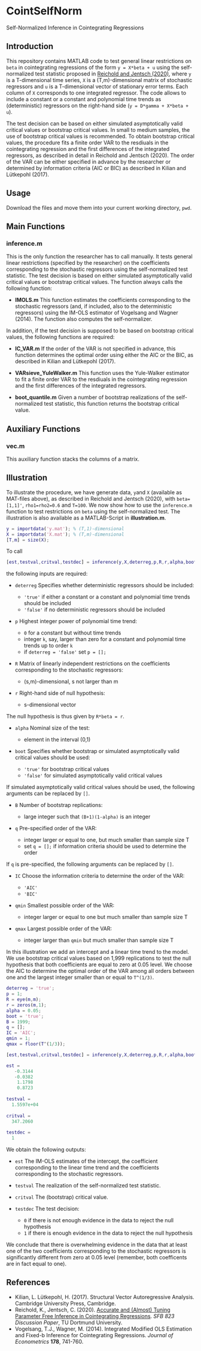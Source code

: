 # CointSelfNorm
Self-Normalized Inference in Cointegrating Regressions

## Introduction
This repository contains MATLAB code to test general linear restrictions on `beta` in cointegrating regressions of the form `y = X*beta + u` using the self-normalized test statistic proposed in [Reichold and Jentsch (2020)](http://dx.doi.org/10.17877/DE290R-21854), where `y` is a T-dimensional time series, `X` is a (T,m)-dimensional matrix of stochastic regressors and `u` is a T-dimensional vector of stationary error terms. Each column of `X` corresponds to one integrated regressor. The code allows to include a constant or a constant and polynomial time trends as (deterministic) regressors on the right-hand side (`y = D*gamma + X*beta + u`). <!-- However, the code does not allow to test restrictions on the coefficients corresponding to the deterministic regressors (yet). -->

The test decision can be based on either simulated asymptotically valid critical values or bootstrap critical values. In small to medium samples, the use of bootstrap critical values is recommended. To obtain bootstrap critical values, the procedure fits a finite order VAR to the resdiuals in the cointegrating regression and the first differences of the integrated regressors, as described in detail in Reichold and Jentsch (2020). The order of the VAR can be either specified in advance by the researcher or determined by information criteria (AIC or BIC) as described in Kilian and Lütkepohl (2017).

## Usage
Download the files and move them into your current working directory, `pwd`.

## Main Functions

### inference.m
This is the only function the researcher has to call manually. It tests general linear restrictions (specified by the researcher) on the coefficients corresponding to the stochastic regressors using the self-normalized test statistic. The test decision is based on either simulated asymptotically valid critical values or bootstrap critical values. The function always calls the following function:

+ **IMOLS.m**
This function estimates the coefficients corresponding to the stochastic regressors (and, if included, also to the deterministic regressors) using the IM-OLS estimator of Vogelsang and Wagner (2014). The function also computes the self-normalizer.

In addition, if the test decision is supposed to be based on bootstrap critical values, the following functions are required:

+ **IC_VAR.m**
If the order of the VAR is not specified in advance, this function determines the optimal order using either the AIC or the BIC, as described in Kilian and Lütkepohl (2017).

+ **VARsieve_YuleWalker.m**
This function uses the Yule-Walker estimator to fit a finite order VAR to the resdiuals in the cointegrating regression and the first differences of the integrated regressors.

+ **boot_quantile.m**
Given a number of bootstrap realizations of the self-normalized test statistic, this function returns the bootstrap critical value.

## Auxiliary Functions

### vec.m
This auxiliary function stacks the columns of a matrix.

## Illustration
To illustrate the procedure, we have generate data, `y`and `X` (available as MAT-files above), as described in Reichold and Jentsch (2020), with `beta=[1,1]'`, `rho1=rho2=0.6` and `T=100`. We now show how to use the `inference.m` function to test restrictions on `beta` using the self-normalized test. The illustration is also available as a MATLAB-Script in **illustration.m**.

<!--

````Matlab
% seed:
rng(9);

% sample size:
T = 100;

% level of error serial correlation and regressor endogeneity, respectively:
rho1 = 0.6;
rho2 = 0.6;

% coefficient vector corresponding to stochastic regressors:
beta = [1,1]';

% sample size plus burn-in period to ensure stationbarity of u and v:
k = T+101;

% preallocations:
e = randn(k,1);
nu1 = randn(k,1);
nu2 = randn(k,1);
u = zeros(k,1);
v1 = zeros(k,1);
v2 = zeros(k,1);

% data generating process:
for s = 2:k
  u(s) = rho1*u(s-1) + e(s) + rho2*(nu1(s)+nu2(s));
  v1(s) = nu1(s) + 0.5*nu1(s-1);
  v2(s) = nu2(s) + 0.5*nu2(s-1);
end

% delete burn-in period:
u = u((k-T+1):end);
v1 = v1((k-T+1):end);
v2 = v2((k-T+1):end);

% generate two integrated regressors and y:
x1 = cumsum(v1);
x2 = cumsum(v2);
X = [x1,x2];
y = X*beta + u;
````
-->

````Matlab
y = importdata('y.mat'); % (T,1)-dimensional
X = importdata('X.mat'); % (T,m)-dimensional
[T,m] = size(X);
````
To call

````Matlab
[est,testval,critval,testdec] = inference(y,X,deterreg,p,R,r,alpha,boot,B,q,IC,qmin,qmax)
````
the following inputs are required:

+ `deterreg` Specifies whether deterministic regressors should be included:
  + `'true'` if either a constant or a constant and polynomial time trends should be included
  + `'false'` if no deterministic regressors should be included
  
+ `p` Highest integer power of polynomial time trend:
  + `0` for a constant but without time trends
  + integer `k`, say, larger than zero for a constant and polynomial time trends up to order `k`
  + if `deterreg = 'false'` set `p = [];`
  
+ `R` Matrix of linearly independent restrictions on the coefficients corresponding to the stochastic regressors:
  + (s,m)-dimensional, s not larger than m
  
+ `r` Right-hand side of null hypothesis:
  + s-dimensional vector
  
The null hypothesis is thus given by `R*beta = r`.
  
+ `alpha` Nominal size of the test:
  + element in the interval (0,1)
  
+ `boot` Specifies whether bootstrap or simulated asymptotically valid critical values should be used:
  + `'true'` for bootstrap critical values
  + `'false'` for simulated asymptotically valid critical values
  
If simulated asymptotically valid critical values should be used, the following arguments can be replaced by `[]`.
  
+ `B` Number of bootstrap replications:
  + large integer such that `(B+1)(1-alpha)` is an integer
  
+ `q` Pre-specified order of the VAR:
  + integer larger or equal to one, but much smaller than sample size T
  + set `q = [];` if information criteria should be used to determine the order
  
If  `q` is pre-specified, the following arguments can be replaced by `[]`.
  
+ `IC` Choose the information criteria to determine the order of the VAR:
  + `'AIC'`
  + `'BIC'`
  
+ `qmin` Smallest possible order of the VAR:
  + integer larger or equal to one but much smaller than sample size T

+ `qmax` Largest possible order of the VAR:
  + integer larger than `qmin` but much smaller than sample size T

In this illustration we add an intercept and a linear time trend to the model. We use bootstrap critical values based on 1,999 replications to test the null hypothesis that both coefficients are equal to zero at 0.05 level. We choose the AIC to determine the optimal order of the VAR among all orders between one and the largest integer smaller than or equal to `T^(1/3)`.

````Matlab
deterreg = 'true';
p = 1;
R = eye(m,m);
r = zeros(m,1);
alpha = 0.05;
boot = 'true';
B = 1999;
q = [];
IC = 'AIC';
qmin = 1;
qmax = floor(T^(1/3));

[est,testval,critval,testdec] = inference(y,X,deterreg,p,R,r,alpha,boot,B,q,IC,qmin,qmax)

est =
   -0.3144
   -0.0382
    1.1798
    0.8723
    
testval =
  1.5597e+04
  
critval = 
  347.2060
  
testdec =
  1
````

We obtain the following outputs:

+ `est` The IM-OLS estimates of the intercept, the coefficient corresponding to the linear time trend and the coefficients corresponding to the stochastic regressors.

+ `testval` The realization of the self-normalized test statistic.

+ `critval` The (bootstrap) critical value.

+ `testdec` The test decision:
  + `0` if there is not enough evidence in the data to reject the null hypothesis
  + `1` if there is enough evidence in the data to reject the null hypothesis

We conclude that there is overwhelming evidence in the data that at least one of the two coefficients corresponding to the stochastic regressors is significantly different from zero at 0.05 level (remember, both coefficents are in fact equal to one).

## References

+ Kilian, L. Lütkepohl, H. (2017). Structural Vector Autoregressive Analysis. Cambridge University Press, Cambridge.
+ Reichold, K., Jentsch, C. (2020). [Accurate and (Almost) Tuning Parameter Free Inference in Cointegrating Regressions](http://dx.doi.org/10.17877/DE290R-21854). *SFB 823 Discussion Paper*, TU Dortmund University.
+ Vogelsang, T.J., Wagner, M. (2014). Integrated Modified OLS Estimation and Fixed-b Inference for Cointegrating Regressions. *Journal of Econometrics* **178**, 741-760.
